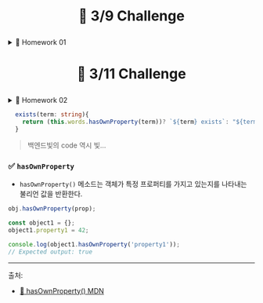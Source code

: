 # <p align="center">📆 3/9 Challenge</p>

<details>
<summary> 📃 Homework 01</summary>

```typescript
type Last = {
  <T>(arr: T[]): T | undefined;
};

type Prepend = {
  <T>(arr: T[], item: T): T[];
};

const last: Last = arr => {
  return arr[arr.length - 1];
};

const prepend: Prepend = (arr: any, item: any) => {
  return [item, ...arr];
};

let arr = [1, 2, 3];
```

</details>

# <p align="center">📆 3/11 Challenge</p>

<details>
<summary>📃 Homework 02</summary>

```typescript
type Words = {
  [key: string]: string;
};

class Dict {
  private words: Words;
  constructor() {
    this.words = {};
  }

  add(word: Word) {
    if (this.words[word.term] === undefined) {
      this.words[word.term] = word.def;
      return console.log(`${word.term} added!`);
    } else {
      return console.log(`${word.term} already exists!`);
    }
  }

  def(term: string) {
    return this.words[term];
  }

  del(term: string) {
    delete this.words[term];
    return console.log(`${term} deleted`);
  }

  update(word: Word) {
    if (this.words.hasOwnProperty(word.term)) {
      this.words[word.term] = word.def;
      return console.log(`${word.term} updated!`);
    } else {
      return console.log(`${word.term} does not exists`);
    }
  }

  showAll() {
    for (let [key, value] of Object.entries(this.words))
      return console.log(`${key}: ${value}`);
  }
  count() {
    return Object.keys(this.words).length;
  }

  upsert(word: Word) {
    if (this.words.hasOwnProperty(word.term)) {
      this.update(word);
      return console.log(`${word.term} added!`);
    } else {
      this.add(word);
      return console.log(`${word.term} already exists`);
    }
  }

  exists(term: string) {
    this.words.hasOwnProperty(term)
      ? console.log(`${term} exists !`)
      : console.log(`${term} dose not exists 😢`);
  }

  bulkAdd(words: Word[]) {
    for (let word of words) {
      this.add(word);
    }
  }

  bulkDelete(terms: string[]) {
    for (let term of terms) {
      this.del(term);
    }
  }
}

class Word {
  constructor(public term: string, public def: string) {}
}

const kimchi = new Word('Kimchi', 'Korean traditional food');
const ramen = new Word('Ramen', 'noodle');
const coffee = new Word('Coffee', 'drug!!');
const latte = new Word('Latte', 'coffee with milk');

const dict = new Dict();
```

</details>

```typescript
  exists(term: string){
    return (this.words.hasOwnProperty(term))? `${term} exists`: "${term} doesn't exist"
  }
```

> 백엔드빛의 code
> 역시 빛...

### ✅ `hasOwnProperty`

- `hasOwnProperty()` 메소드는 객체가 특정 프로퍼티를 가지고 있는지를 나타내는 불리언 값을 반환한다.

```javascript
obj.hasOwnProperty(prop);
```

```javascript
const object1 = {};
object1.property1 = 42;

console.log(object1.hasOwnProperty('property1'));
// Expected output: true
```

---

출처:

- [📎 hasOwnProperty() MDN](https://developer.mozilla.org/ko/docs/Web/JavaScript/Reference/Global_Objects/Object/hasOwnProperty)
